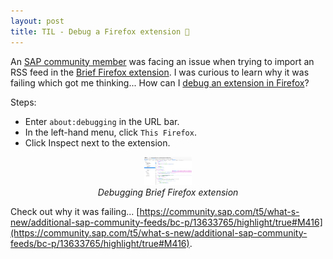 ```yaml
---
layout: post
title: TIL - Debug a Firefox extension 🐞
---
```


An [SAP community member](https://community.sap.com/t5/what-s-new/additional-sap-community-feeds/bc-p/13632953/highlight/true#M415) was facing an issue when trying to import an RSS feed in the [Brief Firefox extension](https://github.com/brief-rss/brief). I was curious to learn why it was failing which got me thinking... How can I [debug an extension in Firefox](https://extensionworkshop.com/documentation/develop/debugging/)? 

Steps:

- Enter `about:debugging` in the URL bar.
- In the left-hand menu, click `This Firefox`.
- Click Inspect next to the extension.

<p align = "center">
  <img alt="Debugging Brief Firefox extension" src="../images/debug-firefox-extension.png" width="15%"/><br/>
  <i>Debugging Brief Firefox extension</i>
</p>

Check out why it was failing... [https://community.sap.com/t5/what-s-new/additional-sap-community-feeds/bc-p/13633765/highlight/true#M416](https://community.sap.com/t5/what-s-new/additional-sap-community-feeds/bc-p/13633765/highlight/true#M416).
